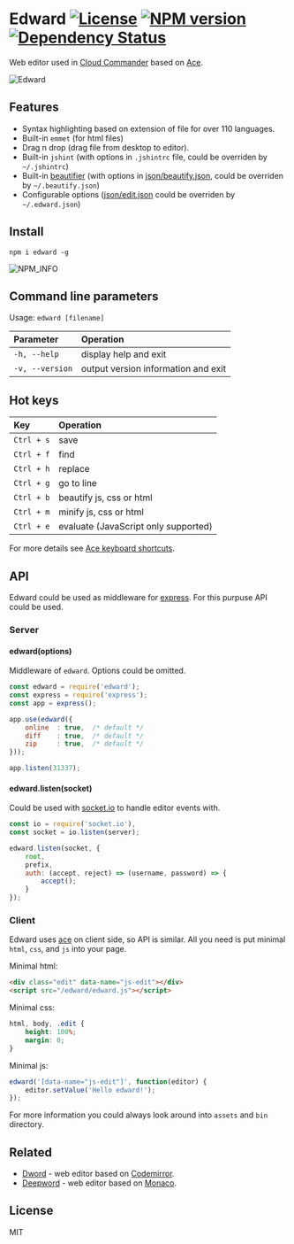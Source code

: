 Edward [![License][LicenseIMGURL]][LicenseURL] [![NPM version][NPMIMGURL]][NPMURL] [![Dependency Status][DependencyStatusIMGURL]][DependencyStatusURL]
=======
[NPMIMGURL]:                https://img.shields.io/npm/v/edward.svg?style=flat
[BuildStatusIMGURL]:        https://img.shields.io/travis/cloudcmd/edward/master.svg?style=flat
[DependencyStatusIMGURL]:   https://img.shields.io/gemnasium/cloudcmd/edward.svg?style=flat
[LicenseIMGURL]:            https://img.shields.io/badge/license-MIT-317BF9.svg?style=flat
[NPM_INFO_IMG]:             https://nodei.co/npm/edward.png?downloads=true&&stars&&downloadRank "npm install edward"
[NPMURL]:                   https://npmjs.org/package/edward "npm"
[DependencyStatusURL]:      https://gemnasium.com/cloudcmd/edward "Dependency Status"
[LicenseURL]:               https://tldrlegal.com/license/mit-license "MIT License"

[beautifile]:               https://github.com/coderaiser/node-beautifile "Beautifile"
[beautify.json]:            https://github.com/coderaiser/node-beautifile/tree/master/json/beautify.json "beautify.json"

[edit.json]:            https://github.com/cloudcmd/edward/tree/master/json/edit.json "edit.json"


Web editor used in [Cloud Commander](http://cloudcmd.io) based on [Ace](http://ace.c9.io "Ace").

![Edward](https://raw.githubusercontent.com/cloudcmd/edward/master/img/edward.png "Edward")

## Features
- Syntax highlighting based on extension of file for over 110 languages.
- Built-in `emmet` (for html files)
- Drag n drop (drag file from desktop to editor).
- Built-in `jshint` (with options in `.jshintrc` file, could be overriden by `~/.jshintrc`)
- Built-in [beautifier][beautifile] (with options in [json/beautify.json][beautify.json], could be overriden by `~/.beautify.json`)
- Configurable options ([json/edit.json][edit.json] could be overriden by `~/.edward.json`)

## Install

```
npm i edward -g
```

![NPM_INFO][NPM_INFO_IMG]

## Command line parameters

Usage: `edward [filename]`

|Parameter              |Operation
|:----------------------|:--------------------------------------------
| `-h, --help`          | display help and exit
| `-v, --version`       | output version information and exit

## Hot keys
|Key                    |Operation
|:----------------------|:--------------------------------------------
| `Ctrl + s`            | save
| `Ctrl + f`            | find
| `Ctrl + h`            | replace
| `Ctrl + g`            | go to line
| `Ctrl + b`            | beautify js, css or html
| `Ctrl + m`            | minify js, css or html
| `Ctrl + e`            | evaluate (JavaScript only supported)

For more details see [Ace keyboard shortcuts](https://github.com/ajaxorg/ace/wiki/Default-Keyboard-Shortcuts "Ace keyboard shortcuts").

## API
Edward could be used as middleware for [express](http://expressjs.com "Express").
For this purpuse API could be used.

### Server

#### edward(options)
Middleware of `edward`. Options could be omitted.

```js
const edward = require('edward');
const express = require('express');
const app = express();

app.use(edward({
    online  : true,  /* default */
    diff    : true,  /* default */
    zip     : true,  /* default */
}));

app.listen(31337);
```

#### edward.listen(socket)
Could be used with [socket.io](http://socket.io "Socket.io") to handle editor events with.

```js
const io = require('socket.io'),
const socket = io.listen(server);

edward.listen(socket, {
    root,
    prefix,
    auth: (accept, reject) => (username, password) => {
        accept();
    }
});
```

### Client
Edward uses [ace](http://ace.c9.io/ "Ace") on client side, so API is similar.
All you need is put minimal `html`, `css`, and `js` into your page.

Minimal html:

```html
<div class="edit" data-name="js-edit"></div>
<script src="/edward/edward.js"></script>
```

Minimal css:

```css
html, body, .edit {
    height: 100%;
    margin: 0;
}
```

Minimal js:

```js
edward('[data-name="js-edit"]', function(editor) {
    editor.setValue('Hello edward!');
});
```
For more information you could always look around into `assets` and `bin` directory.

## Related

- [Dword](https://github.com/cloudcmd/dword "Dword") - web editor based on [Codemirror](https://codemirror.net "Codemirror").
- [Deepword](https://github.com/cloudcmd/deepword "Deepword") - web editor based on [Monaco](https://microsoft.github.io/monaco-editor/ "Monaco").

## License

MIT
